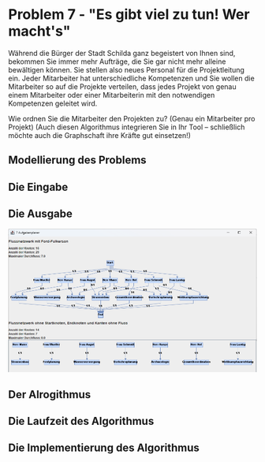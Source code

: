 # Problem 7 - "Es gibt viel zu tun! Wer macht's"

Während die Bürger der Stadt Schilda ganz begeistert von Ihnen sind, bekommen Sie immer mehr Aufträge, die Sie gar nicht mehr alleine bewältigen können. Sie stellen also neues Personal für die Projektleitung ein. Jeder Mitarbeiter hat unterschiedliche Kompetenzen und Sie wollen die Mitarbeiter so auf die Projekte verteilen, dass jedes Projekt von genau einem Mitarbeiter oder einer Mitarbeiterin mit den notwendigen Kompetenzen geleitet wird. 

Wie ordnen Sie die Mitarbeiter den Projekten zu? (Genau ein Mitarbeiter pro Projekt) (Auch diesen Algorithmus integrieren Sie
in Ihr Tool – schließlich möchte auch die Graphschaft ihre Kräfte gut einsetzen!)

## Modellierung des Problems

## Die Eingabe

## Die Ausgabe

![Problem7](images/problem7.png)

## Der Alrogithmus

## Die Laufzeit des Algorithmus

## Die Implementierung des Algorithmus